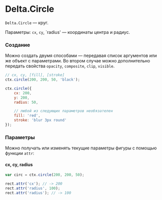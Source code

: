 ﻿Delta.Circle
===================

`Delta.Circle` — круг.

Параметры: `cx`, `cy`, `radius' — координаты центра и радиус.

### Создание
Можно создать двумя способами — передавая список аргументов или же объект с параметрами. Во втором случае можно дополнительно передать свойства `opacity`, `composite`, `clip`, `visible`.
```js
// cx, cy, [fill], [stroke]
ctx.circle(200, 200, 50, 'black');

ctx.circle({
    cx: 200,
    y: 200,
    radius: 50,

    // любой из следующих параметров необязателен
    fill: 'red',
    stroke: 'blur 3px round'
});
```

### Параметры
Можно получать или изменять текущие параметры фигуры с помощью функции `attr`:

#### cx, cy, radius
```js
var circ = ctx.circle(200, 200, 50);

rect.attr('cx'); // -> 200
rect.attr('radius', 100);
rect.attr('radius'); // -> 100
```
